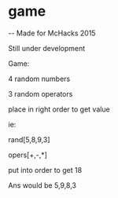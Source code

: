 # game
--
Made for McHacks 2015 

Still under development

Game:

4 random numbers

3 random operators

place in right order to get value

ie:

rand[5,8,9,3]

opers[+,-,*]

put into order to get 18

Ans would be 5,9,8,3
